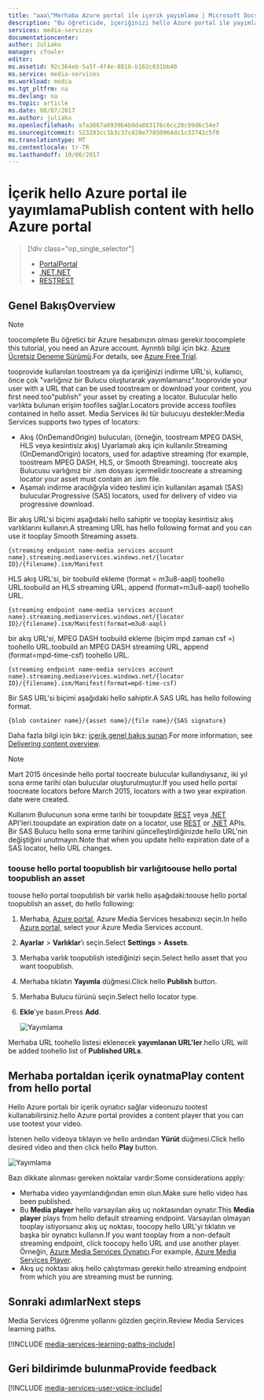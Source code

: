 ```yaml
---
title: "aaa\"Merhaba Azure portal ile içerik yayımlama | Microsoft Docs\""
description: "Bu öğreticide, içeriğinizi hello Azure portal ile yayımlama hello adımları açıklanmaktadır."
services: media-services
documentationcenter: 
author: Juliako
manager: cfowler
editor: 
ms.assetid: 92c364eb-5a5f-4f4e-8816-b162c031bb40
ms.service: media-services
ms.workload: media
ms.tgt_pltfrm: na
ms.devlang: na
ms.topic: article
ms.date: 08/07/2017
ms.author: juliako
ms.openlocfilehash: a7a3867a6939b4b9da883176c6cc20c99d6c54e7
ms.sourcegitcommit: 523283cc1b3c37c428e77850964dc1c33742c5f0
ms.translationtype: MT
ms.contentlocale: tr-TR
ms.lasthandoff: 10/06/2017
---
```

# <a name="publish-content-with-hello-azure-portal"></a><span data-ttu-id="98a9e-103">İçerik hello Azure portal ile yayımlama</span><span class="sxs-lookup"><span data-stu-id="98a9e-103">Publish content with hello Azure portal</span></span>
> [!div class="op_single_selector"]
> * [<span data-ttu-id="98a9e-104">Portal</span><span class="sxs-lookup"><span data-stu-id="98a9e-104">Portal</span></span>](media-services-portal-publish.md)
> * [<span data-ttu-id="98a9e-105">.NET</span><span class="sxs-lookup"><span data-stu-id="98a9e-105">.NET</span></span>](media-services-deliver-streaming-content.md)
> * [<span data-ttu-id="98a9e-106">REST</span><span class="sxs-lookup"><span data-stu-id="98a9e-106">REST</span></span>](media-services-rest-deliver-streaming-content.md)
> 
> 

## <a name="overview"></a><span data-ttu-id="98a9e-107">Genel Bakış</span><span class="sxs-lookup"><span data-stu-id="98a9e-107">Overview</span></span>
> [!NOTE]
> <span data-ttu-id="98a9e-108">toocomplete Bu öğretici bir Azure hesabınızın olması gerekir.</span><span class="sxs-lookup"><span data-stu-id="98a9e-108">toocomplete this tutorial, you need an Azure account.</span></span> <span data-ttu-id="98a9e-109">Ayrıntılı bilgi için bkz. [Azure Ücretsiz Deneme Sürümü](https://azure.microsoft.com/pricing/free-trial/).</span><span class="sxs-lookup"><span data-stu-id="98a9e-109">For details, see [Azure Free Trial](https://azure.microsoft.com/pricing/free-trial/).</span></span> 
> 
> 

<span data-ttu-id="98a9e-110">tooprovide kullanılan toostream ya da içeriğinizi indirme URL'si, kullanıcı, önce çok "varlığınız bir Bulucu oluşturarak yayımlamanız".</span><span class="sxs-lookup"><span data-stu-id="98a9e-110">tooprovide your user with a  URL that can be used toostream or download your content, you first need too"publish" your asset by creating a locator.</span></span> <span data-ttu-id="98a9e-111">Bulucular hello varlıkta bulunan erişim toofiles sağlar.</span><span class="sxs-lookup"><span data-stu-id="98a9e-111">Locators provide access toofiles contained in hello asset.</span></span> <span data-ttu-id="98a9e-112">Media Services iki tür bulucuyu destekler:</span><span class="sxs-lookup"><span data-stu-id="98a9e-112">Media Services supports two types of locators:</span></span> 

* <span data-ttu-id="98a9e-113">Akış (OnDemandOrigin) bulucuları, (örneğin, toostream MPEG DASH, HLS veya kesintisiz akış) Uyarlamalı akış için kullanılır.</span><span class="sxs-lookup"><span data-stu-id="98a9e-113">Streaming (OnDemandOrigin) locators, used for adaptive streaming (for example, toostream MPEG DASH, HLS, or Smooth Streaming).</span></span> <span data-ttu-id="98a9e-114">toocreate akış Bulucusu varlığınız bir .ism dosyası içermelidir.</span><span class="sxs-lookup"><span data-stu-id="98a9e-114">toocreate a streaming locator your asset must contain an .ism file.</span></span> 
* <span data-ttu-id="98a9e-115">Aşamalı indirme aracılığıyla video teslimi için kullanılan aşamalı (SAS) bulucular.</span><span class="sxs-lookup"><span data-stu-id="98a9e-115">Progressive (SAS) locators, used for delivery of video via progressive download.</span></span>

<span data-ttu-id="98a9e-116">Bir akış URL'si biçimi aşağıdaki hello sahiptir ve tooplay kesintisiz akış varlıklarını kullanın.</span><span class="sxs-lookup"><span data-stu-id="98a9e-116">A streaming URL has hello following format and you can use it tooplay Smooth Streaming assets.</span></span>

    {streaming endpoint name-media services account name}.streaming.mediaservices.windows.net/{locator ID}/{filename}.ism/Manifest

<span data-ttu-id="98a9e-117">HLS akış URL'si, bir toobuild ekleme (format = m3u8-aapl) toohello URL.</span><span class="sxs-lookup"><span data-stu-id="98a9e-117">toobuild an HLS streaming URL, append (format=m3u8-aapl) toohello URL.</span></span>

    {streaming endpoint name-media services account name}.streaming.mediaservices.windows.net/{locator ID}/{filename}.ism/Manifest(format=m3u8-aapl)

<span data-ttu-id="98a9e-118">bir akış URL'si, MPEG DASH toobuild ekleme (biçim mpd zaman csf =) toohello URL.</span><span class="sxs-lookup"><span data-stu-id="98a9e-118">toobuild an  MPEG DASH streaming URL, append (format=mpd-time-csf) toohello URL.</span></span>

    {streaming endpoint name-media services account name}.streaming.mediaservices.windows.net/{locator ID}/{filename}.ism/Manifest(format=mpd-time-csf)

<span data-ttu-id="98a9e-119">Bir SAS URL'si biçimi aşağıdaki hello sahiptir.</span><span class="sxs-lookup"><span data-stu-id="98a9e-119">A SAS URL has hello following format.</span></span>

    {blob container name}/{asset name}/{file name}/{SAS signature}

<span data-ttu-id="98a9e-120">Daha fazla bilgi için bkz: [içerik genel bakış sunan](media-services-deliver-content-overview.md).</span><span class="sxs-lookup"><span data-stu-id="98a9e-120">For more information, see [Delivering content overview](media-services-deliver-content-overview.md).</span></span>

> [!NOTE]
> <span data-ttu-id="98a9e-121">Mart 2015 öncesinde hello portal toocreate bulucular kullandıysanız, iki yıl sona erme tarihi olan bulucular oluşturulmuştur.</span><span class="sxs-lookup"><span data-stu-id="98a9e-121">If you used hello portal toocreate locators before March 2015, locators with a two year expiration date were created.</span></span>  
> 
> 

<span data-ttu-id="98a9e-122">Kullanım Bulucunun sona erme tarihi bir tooupdate [REST](https://docs.microsoft.com/rest/api/media/operations/locator#update_a_locator) veya [.NET](http://go.microsoft.com/fwlink/?LinkID=533259) API'leri.</span><span class="sxs-lookup"><span data-stu-id="98a9e-122">tooupdate an expiration date on a locator, use [REST](https://docs.microsoft.com/rest/api/media/operations/locator#update_a_locator) or [.NET](http://go.microsoft.com/fwlink/?LinkID=533259) APIs.</span></span> <span data-ttu-id="98a9e-123">Bir SAS Bulucu hello sona erme tarihini güncelleştirdiğinizde hello URL'nin değiştiğini unutmayın.</span><span class="sxs-lookup"><span data-stu-id="98a9e-123">Note that when you update hello expiration date of a SAS locator, hello URL changes.</span></span>

### <a name="toouse-hello-portal-toopublish-an-asset"></a><span data-ttu-id="98a9e-124">toouse hello portal toopublish bir varlığı</span><span class="sxs-lookup"><span data-stu-id="98a9e-124">toouse hello portal toopublish an asset</span></span>
<span data-ttu-id="98a9e-125">toouse hello portal toopublish bir varlık hello aşağıdaki:</span><span class="sxs-lookup"><span data-stu-id="98a9e-125">toouse hello portal toopublish an asset, do hello following:</span></span>

1. <span data-ttu-id="98a9e-126">Merhaba, [Azure portal](https://portal.azure.com/), Azure Media Services hesabınızı seçin.</span><span class="sxs-lookup"><span data-stu-id="98a9e-126">In hello [Azure portal](https://portal.azure.com/), select your Azure Media Services account.</span></span>
2. <span data-ttu-id="98a9e-127">**Ayarlar** > **Varlıklar**’ı seçin.</span><span class="sxs-lookup"><span data-stu-id="98a9e-127">Select **Settings** > **Assets**.</span></span>
3. <span data-ttu-id="98a9e-128">Merhaba varlık toopublish istediğinizi seçin.</span><span class="sxs-lookup"><span data-stu-id="98a9e-128">Select hello asset that you want toopublish.</span></span>
4. <span data-ttu-id="98a9e-129">Merhaba tıklatın **Yayımla** düğmesi.</span><span class="sxs-lookup"><span data-stu-id="98a9e-129">Click hello **Publish** button.</span></span>
5. <span data-ttu-id="98a9e-130">Merhaba Bulucu türünü seçin.</span><span class="sxs-lookup"><span data-stu-id="98a9e-130">Select hello locator type.</span></span>
6. <span data-ttu-id="98a9e-131">**Ekle**’ye basın.</span><span class="sxs-lookup"><span data-stu-id="98a9e-131">Press **Add**.</span></span>
   
    ![Yayımlama](./media/media-services-portal-vod-get-started/media-services-publish1.png)

<span data-ttu-id="98a9e-133">Merhaba URL toohello listesi eklenecek **yayımlanan URL'ler**.</span><span class="sxs-lookup"><span data-stu-id="98a9e-133">hello URL will be added toohello list of **Published URLs**.</span></span>

## <a name="play-content-from-hello-portal"></a><span data-ttu-id="98a9e-134">Merhaba portaldan içerik oynatma</span><span class="sxs-lookup"><span data-stu-id="98a9e-134">Play content from hello portal</span></span>
<span data-ttu-id="98a9e-135">Hello Azure portalı bir içerik oynatıcı sağlar videonuzu tootest kullanabilirsiniz.</span><span class="sxs-lookup"><span data-stu-id="98a9e-135">hello Azure portal provides a content player that you can use tootest your video.</span></span>

<span data-ttu-id="98a9e-136">İstenen hello videoya tıklayın ve hello ardından **Yürüt** düğmesi.</span><span class="sxs-lookup"><span data-stu-id="98a9e-136">Click hello desired video and then click hello **Play** button.</span></span>

![Yayımlama](./media/media-services-portal-vod-get-started/media-services-play.png)

<span data-ttu-id="98a9e-138">Bazı dikkate alınması gereken noktalar vardır:</span><span class="sxs-lookup"><span data-stu-id="98a9e-138">Some considerations apply:</span></span>

* <span data-ttu-id="98a9e-139">Merhaba video yayımlandığından emin olun.</span><span class="sxs-lookup"><span data-stu-id="98a9e-139">Make sure hello video has been published.</span></span>
* <span data-ttu-id="98a9e-140">Bu **Media player** hello varsayılan akış uç noktasından oynatır.</span><span class="sxs-lookup"><span data-stu-id="98a9e-140">This **Media player** plays from hello default streaming endpoint.</span></span> <span data-ttu-id="98a9e-141">Varsayılan olmayan tooplay istiyorsanız akış uç noktası, toocopy hello URL'yi tıklatın ve başka bir oynatıcı kullanın.</span><span class="sxs-lookup"><span data-stu-id="98a9e-141">If you want tooplay from a non-default streaming endpoint, click toocopy hello URL and use another player.</span></span> <span data-ttu-id="98a9e-142">Örneğin, [Azure Media Services Oynatıcı](http://amsplayer.azurewebsites.net/azuremediaplayer.html).</span><span class="sxs-lookup"><span data-stu-id="98a9e-142">For example, [Azure Media Services Player](http://amsplayer.azurewebsites.net/azuremediaplayer.html).</span></span>
* <span data-ttu-id="98a9e-143">Akış uç noktası akış hello çalıştırması gerekir.</span><span class="sxs-lookup"><span data-stu-id="98a9e-143">hello streaming endpoint from which you are streaming must be running.</span></span>  

## <a name="next-steps"></a><span data-ttu-id="98a9e-144">Sonraki adımlar</span><span class="sxs-lookup"><span data-stu-id="98a9e-144">Next steps</span></span>
<span data-ttu-id="98a9e-145">Media Services öğrenme yollarını gözden geçirin.</span><span class="sxs-lookup"><span data-stu-id="98a9e-145">Review Media Services learning paths.</span></span>

[!INCLUDE [media-services-learning-paths-include](../../includes/media-services-learning-paths-include.md)]

## <a name="provide-feedback"></a><span data-ttu-id="98a9e-146">Geri bildirimde bulunma</span><span class="sxs-lookup"><span data-stu-id="98a9e-146">Provide feedback</span></span>
[!INCLUDE [media-services-user-voice-include](../../includes/media-services-user-voice-include.md)]

